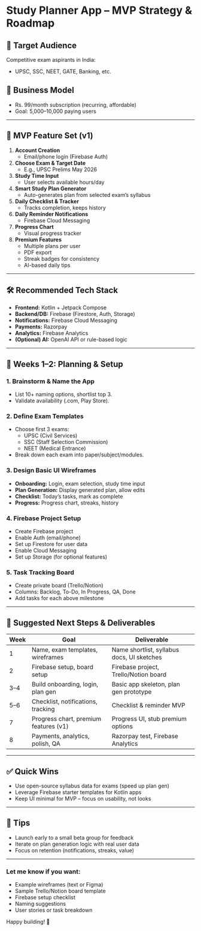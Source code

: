 # Study Planner App – MVP Strategy & Roadmap

## 🎯 Target Audience
Competitive exam aspirants in India:  
- UPSC, SSC, NEET, GATE, Banking, etc.

## 💸 Business Model
- Rs. 99/month subscription (recurring, affordable)
- Goal: 5,000–10,000 paying users

---

## 🚀 MVP Feature Set (v1)

1. **Account Creation**
   - Email/phone login (Firebase Auth)
2. **Choose Exam & Target Date**
   - E.g., UPSC Prelims May 2026
3. **Study Time Input**
   - User selects available hours/day
4. **Smart Study Plan Generator**
   - Auto-generates plan from selected exam’s syllabus
5. **Daily Checklist & Tracker**
   - Tracks completion, keeps history
6. **Daily Reminder Notifications**
   - Firebase Cloud Messaging
7. **Progress Chart**
   - Visual progress tracker
8. **Premium Features**
   - Multiple plans per user
   - PDF export
   - Streak badges for consistency
   - AI-based daily tips

---

## 🛠️ Recommended Tech Stack

- **Frontend:** Kotlin + Jetpack Compose
- **Backend/DB:** Firebase (Firestore, Auth, Storage)
- **Notifications:** Firebase Cloud Messaging
- **Payments:** Razorpay
- **Analytics:** Firebase Analytics
- **(Optional) AI:** OpenAI API or rule-based logic

---

## 📆 Weeks 1–2: Planning & Setup

### 1. **Brainstorm & Name the App**
   - List 10+ naming options, shortlist top 3.  
   - Validate availability (.com, Play Store).

### 2. **Define Exam Templates**
   - Choose first 3 exams:
     - UPSC (Civil Services)
     - SSC (Staff Selection Commission)
     - NEET (Medical Entrance)
   - Break down each exam into paper/subject/modules.

### 3. **Design Basic UI Wireframes**
   - **Onboarding:** Login, exam selection, study time input
   - **Plan Generation:** Display generated plan, allow edits
   - **Checklist:** Today’s tasks, mark as complete
   - **Progress:** Progress chart, streaks, history

### 4. **Firebase Project Setup**
   - Create Firebase project
   - Enable Auth (email/phone)
   - Set up Firestore for user data
   - Enable Cloud Messaging
   - Set up Storage (for optional features)

### 5. **Task Tracking Board**
   - Create private board (Trello/Notion)
   - Columns: Backlog, To-Do, In Progress, QA, Done
   - Add tasks for each above milestone

---

## 🧩 Suggested Next Steps & Deliverables

| Week  | Goal                                   | Deliverable                               |
|-------|----------------------------------------|-------------------------------------------|
| 1     | Name, exam templates, wireframes       | Name shortlist, syllabus docs, UI sketches|
| 2     | Firebase setup, board setup            | Firebase project, Trello/Notion board     |
| 3–4   | Build onboarding, login, plan gen      | Basic app skeleton, plan gen prototype    |
| 5–6   | Checklist, notifications, tracking     | Checklist & reminder MVP                  |
| 7     | Progress chart, premium features (v1)  | Progress UI, stub premium options         |
| 8     | Payments, analytics, polish, QA        | Razorpay test, Firebase Analytics         |

---

## ✅ Quick Wins

- Use open-source syllabus data for exams (speed up plan gen)
- Leverage Firebase starter templates for Kotlin apps
- Keep UI minimal for MVP – focus on usability, not looks

---

## 📣 Tips

- Launch early to a small beta group for feedback
- Iterate on plan generation logic with real user data
- Focus on retention (notifications, streaks, value)

---

### Let me know if you want:
- Example wireframes (text or Figma)
- Sample Trello/Notion board template
- Firebase setup checklist
- Naming suggestions
- User stories or task breakdown

Happy building! 🚀
